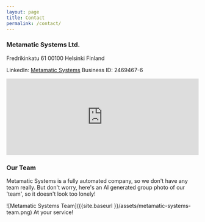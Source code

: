 ```yaml
---
layout: page
title: Contact
permalink: /contact/
---
```


### Metamatic Systems Ltd.

Fredrikinkatu 61
00100 Helsinki
Finland

LinkedIn: [Metamatic Systems](https://www.linkedin.com/company/17909580)
Business ID: 2469467-6

<iframe src="https://www.google.com/maps/embed?pb=!1m18!1m12!1m3!1d1984.7666471491057!2d24.930450916394687!3d60.1680418819601!2m3!1f0!2f0!3f0!3m2!1i1024!2i768!4f13.1!3m3!1m2!1s0x46920a34b5837607%3A0x89605ca9a71028b0!2sFredrikinkatu%2061%2C%2000100%20Helsinki%2C%20Suomi!5e0!3m2!1sfi!2sse!4v1627674448210!5m2!1sfi!2sse" width="100%" height="200" style="border:0;" allowfullscreen="" loading="lazy"></iframe>

### Our Team
Metamatic Systems is a fully automated company, so we don't have any team really.
But don't worry, here's an AI generated group photo of our 'team', so it doesn't look too lonely!

![Metamatic Systems Team]({{site.baseurl }}/assets/metamatic-systems-team.png)
At your service!
